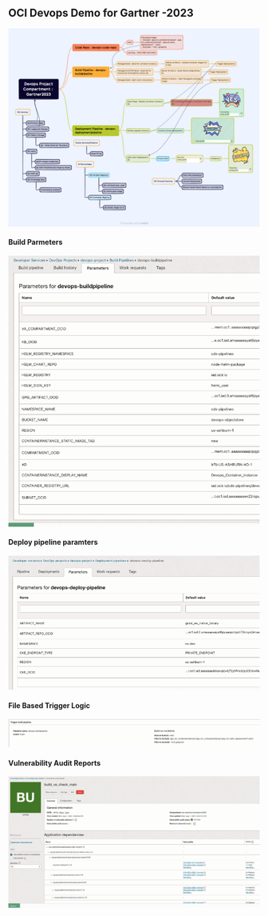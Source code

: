 ## OCI Devops Demo for Gartner -2023
![](images/devops-oci.png)

#### Build Parmeters

![](images/build-params.png)

#### Deploy pipeline paramters

![](images/deploy-params.png)

#### File Based Trigger Logic

![](images/filebased-trigger.png)

#### Vulnerability Audit Reports

![](images/va_checks.png)